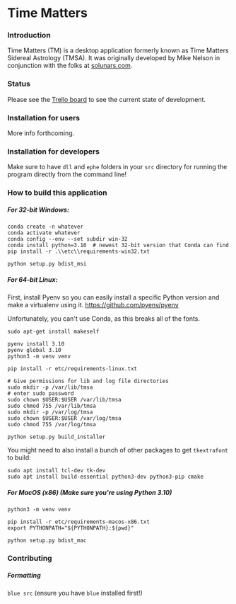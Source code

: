 # Time Matters
### Introduction
Time Matters (TM) is a desktop application formerly known as Time Matters Sidereal Astrology (TMSA).
It was originally developed by Mike Nelson in conjunction with the folks at [solunars.com](https://solunars.com).

### Status
Please see the [Trello board](https://trello.com/b/NpRZTYxh/tmsa-roadmap) to see the current state of development.

### Installation for users
More info forthcoming.

### Installation for developers
Make sure to have `dll` and `ephe` folders in your `src` directory for running the program directly from the command line!

### How to build this application
##### For 32-bit Windows:
```shell
conda create -n whatever
conda activate whatever
conda config --env --set subdir win-32
conda install python=3.10  # newest 32-bit version that Conda can find
pip install -r .\\etc\\requirements-win32.txt

python setup.py bdist_msi
```

##### For 64-bit Linux:
First, install Pyenv so you can easily install a specific Python version and make a virtualenv using it. https://github.com/pyenv/pyenv

Unfortunately, you can't use Conda, as this breaks all of the fonts.
```shell
sudo apt-get install makeself

pyenv install 3.10
pyenv global 3.10
python3 -m venv venv

pip install -r etc/requirements-linux.txt

# Give permissions for lib and log file directories
sudo mkdir -p /var/lib/tmsa
# enter sudo password
sudo chown $USER:$USER /var/lib/tmsa
sudo chmod 755 /var/lib/tmsa
sudo mkdir -p /var/log/tmsa
sudo chown $USER:$USER /var/log/tmsa
sudo chmod 755 /var/log/tmsa

python setup.py build_installer
```

You might need to also install a bunch of other packages to get `tkextrafont` to build:

```shell
sudo apt install tcl-dev tk-dev
sudo apt install build-essential python3-dev python3-pip cmake

```


##### For MacOS (x86) (Make sure you're using Python 3.10)
```shell
python3 -m venv venv

pip install -r etc/requirements-macos-x86.txt
export PYTHONPATH="${PYTHONPATH}:${pwd}"

python setup.py bdist_mac
```

### Contributing

##### Formatting
`blue src` (ensure you have `blue` installed first!)